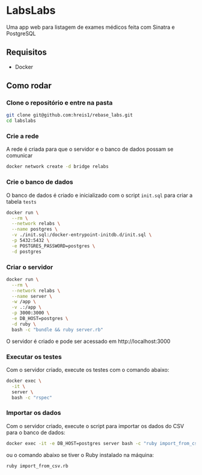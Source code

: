 # LabsLabs
Uma app web para listagem de exames médicos feita com Sinatra e PostgreSQL

## Requisitos
- Docker

## Como rodar
### Clone o repositório e entre na pasta
```bash
git clone git@github.com:hreis1/rebase_labs.git
cd labslabs
```

### Crie a rede
A rede é criada para que o servidor e o banco de dados possam se comunicar
```bash
docker network create -d bridge relabs
```

### Crie o banco de dados
O banco de dados é criado e inicializado com o script `init.sql` para criar a tabela `tests`
```bash
docker run \
  --rm \
  --network relabs \
  --name postgres \
  -v ./init.sql:/docker-entrypoint-initdb.d/init.sql \
  -p 5432:5432 \
  -e POSTGRES_PASSWORD=postgres \
  -d postgres
```

### Criar o servidor
```bash
docker run \
  --rm \
  --network relabs \
  --name server \
  -w /app \
  -v .:/app \
  -p 3000:3000 \
  -e DB_HOST=postgres \
  -d ruby \
  bash -c "bundle && ruby server.rb"
```
O servidor é criado e pode ser acessado em http://localhost:3000

### Executar os testes
Com o servidor criado, execute os testes com o comando abaixo:
```bash
docker exec \
  -it \
  server \
  bash -c "rspec"
```

### Importar os dados
Com o servidor criado, execute o script para importar os dados do CSV para o banco de dados:
```bash
docker exec -it -e DB_HOST=postgres server bash -c "ruby import_from_csv.rb"
```
ou o comando abaixo se tiver o Ruby instalado na máquina:
```bash
ruby import_from_csv.rb
```

